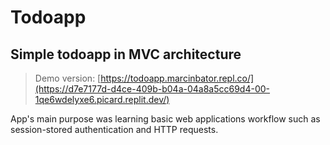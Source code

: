 # Todoapp

## Simple todoapp in MVC architecture

> Demo version: [https://todoapp.marcinbator.repl.co/](https://d7e7177d-d4ce-409b-b04a-04a8a5cc69d4-00-1qe6wdelyxe6.picard.replit.dev/)

App's main purpose was learning basic web applications workflow such as session-stored authentication and HTTP requests.
